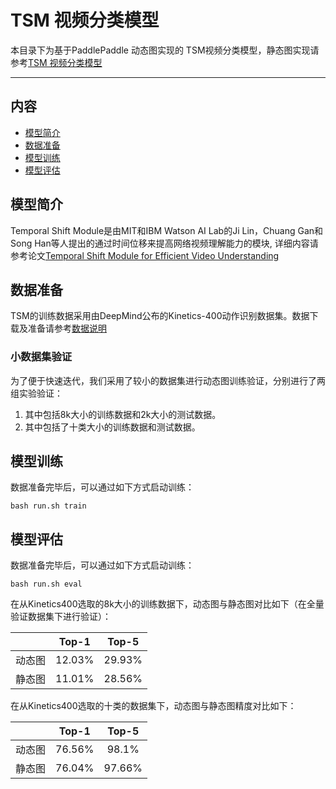 # TSM 视频分类模型

本目录下为基于PaddlePaddle 动态图实现的 TSM视频分类模型，静态图实现请参考[TSM 视频分类模型](https://github.com/PaddlePaddle/models/tree/develop/PaddleCV/PaddleVideo/models/tsm)

---
## 内容

- [模型简介](#模型简介)
- [数据准备](#数据准备)
- [模型训练](#模型训练)
- [模型评估](#模型评估)


## 模型简介

Temporal Shift Module是由MIT和IBM Watson AI Lab的Ji Lin，Chuang Gan和Song Han等人提出的通过时间位移来提高网络视频理解能力的模块, 详细内容请参考论文[Temporal Shift Module for Efficient Video Understanding](https://arxiv.org/abs/1811.08383v1)

## 数据准备

TSM的训练数据采用由DeepMind公布的Kinetics-400动作识别数据集。数据下载及准备请参考[数据说明](data/dataset/README.md)

### 小数据集验证

为了便于快速迭代，我们采用了较小的数据集进行动态图训练验证，分别进行了两组实验验证：

1. 其中包括8k大小的训练数据和2k大小的测试数据。
2. 其中包括了十类大小的训练数据和测试数据。

## 模型训练

数据准备完毕后，可以通过如下方式启动训练：

    bash run.sh train

## 模型评估

数据准备完毕后，可以通过如下方式启动训练：

    bash run.sh eval

在从Kinetics400选取的8k大小的训练数据下，动态图与静态图对比如下（在全量验证数据集下进行验证）：

||Top-1|Top-5|
|:-:|:-:|:-:|
|动态图|12.03%|29.93%|
|静态图|11.01%|28.56%|

在从Kinetics400选取的十类的数据集下，动态图与静态图精度对比如下：

| |Top-1|Top-5|
|:-:|:-:|:-:|
|动态图|76.56%|98.1%|
|静态图|76.04%|97.66%|
